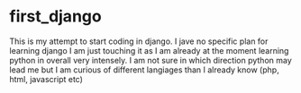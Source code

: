 # first_django


This is my attempt to start coding in django. I jave no specific plan for learning django I am just touching it as I am already at the moment learning python in overall very intensely. I am not sure in which direction python may lead me but I am curious of different langiages than I already know (php, html, javascript etc)
